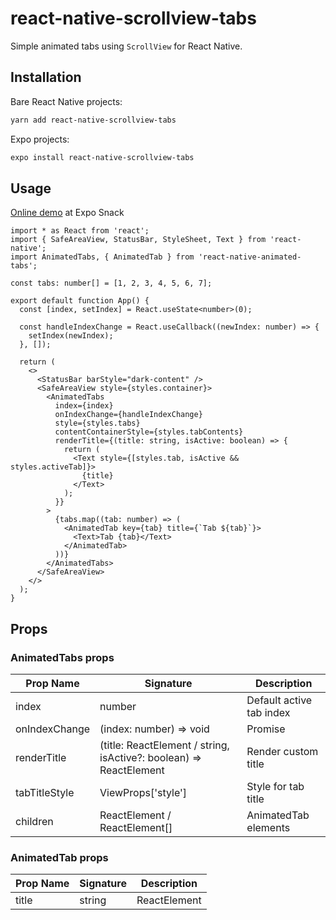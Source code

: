 react-native-scrollview-tabs
============================
Simple animated tabs using `ScrollView` for React Native.
## Installation
Bare React Native projects:
```sh
yarn add react-native-scrollview-tabs
```
Expo projects:
```sh
expo install react-native-scrollview-tabs
```
## Usage

[Online demo](https://snack.expo.io/@thanhtunguet/react-native-scrollview-tabs) at Expo Snack

```tsx
import * as React from 'react';
import { SafeAreaView, StatusBar, StyleSheet, Text } from 'react-native';
import AnimatedTabs, { AnimatedTab } from 'react-native-animated-tabs';

const tabs: number[] = [1, 2, 3, 4, 5, 6, 7];

export default function App() {
  const [index, setIndex] = React.useState<number>(0);

  const handleIndexChange = React.useCallback((newIndex: number) => {
    setIndex(newIndex);
  }, []);

  return (
    <>
      <StatusBar barStyle="dark-content" />
      <SafeAreaView style={styles.container}>
        <AnimatedTabs
          index={index}
          onIndexChange={handleIndexChange}
          style={styles.tabs}
          contentContainerStyle={styles.tabContents}
          renderTitle={(title: string, isActive: boolean) => {
            return (
              <Text style={[styles.tab, isActive && styles.activeTab]}>
                {title}
              </Text>
            );
          }}
        >
          {tabs.map((tab: number) => (
            <AnimatedTab key={tab} title={`Tab ${tab}`}>
              <Text>Tab {tab}</Text>
            </AnimatedTab>
          ))}
        </AnimatedTabs>
      </SafeAreaView>
    </>
  );
}
```
## Props
### AnimatedTabs props
| Prop Name | Signature | Description |
|---|---|---|
| index | number | Default active tab index |
| onIndexChange | (index: number) => void | Promise<void> | Tab index change callback |
| renderTitle | (title: ReactElement / string, isActive?: boolean) => ReactElement | Render custom title |
| tabTitleStyle | ViewProps['style'] | Style for tab title |
| children | ReactElement<AnimatedTabProps> / ReactElement<AnimatedTabProps>[] | AnimatedTab elements |

### AnimatedTab props
| Prop Name | Signature | Description |
|---|---|---|
| title  |  string | ReactElement  |  Tab title  |
